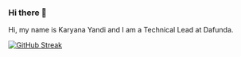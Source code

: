 ### Hi there 👋

Hi, my name is Karyana Yandi and I am a Technical Lead at Dafunda.

[![GitHub Streak](https://github-readme-streak-stats.herokuapp.com?user=karyanayandi&date_format=M%20j%5B%2C%20Y%5D)](https://git.io/streak-stats)
